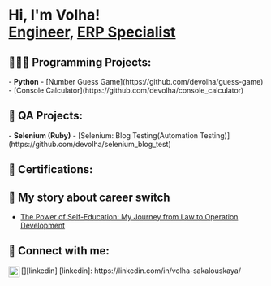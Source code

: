 <h1>Hi, I'm Volha! <br/><a href="https://github.com/devolha">Engineer</a>, <a href="https://www.linkedin.com/in/volha-sakalouskaya/">ERP Specialist</a>

<h2>👩🏼‍💻 Programming Projects:</h2>
- <b>Python</b>
  - [Number Guess Game](https://github.com/devolha/guess-game)
  - [Console Calculator](https://github.com/devolha/console_calculator)
<h2>🧪 QA Projects:</h2>
  - <b>Selenium (Ruby)</b>
  - [Selenium: Blog Testing(Automation Testing)](https://github.com/devolha/selenium_blog_test)

<h2>📄 Certifications:</h2>

<h2>📇 My story about career switch</h2>

- [The Power of Self-Education: My Journey from Law to Operation Development](https://www.linkedin.com/pulse/power-self-education-my-journey-from-law-operation-volha-sakalouskaya-c8gwc/?trackingId=15%2Bp7%2F%2FYSTmPm3iq%2F71wkA%3D%3D)


<h2> 🤳 Connect with me:</h2>
[<img align="left" alt="VolhaSakalouskay | LinkedIn" width="22px" src="https://cdn.jsdelivr.net/npm/simple-icons@v3/icons/linkedin.svg" />][linkedin]
[linkedin]: https://linkedin.com/in/volha-sakalouskaya/





<!-- 👋 Hi, my name is Vołha, I am a `self-taught beginner software developer` from Belarus, currently working in Poland.
- 🌱 My current job responsibilities maintaining ERP systems inspired me to delve deeper into IT and software development.
- 💞️ I’m looking to collaborate on Python projects.
- 📫 How to reach me:
  - [LinkedIn](https://www.linkedin.com/in/volha-sakalouskaya/)
  - [Email](sokolowskaoa@gmail.com)
- ⚡ Fun fact: I'm afraid of geese...
-->
